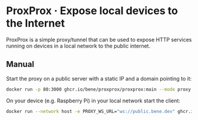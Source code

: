 # ProxProx · Expose local devices to the Internet

ProxProx is a simple proxy/tunnel that can be used to expose HTTP services running on devices in a local network to the public internet.

## Manual

Start the proxy on a public server with a static IP and a domain pointing to it:

```bash
docker run -p 80:3000 ghcr.io/bene/proxprox/proxprox:main --mode proxy
```

On your device (e.g. Raspberry Pi) in your local network start the client:

```bash
docker run --network host -e PROXY_WS_URL="ws://public.bene.dev" ghcr.io/bene/proxprox/proxprox:main --mode client
```

